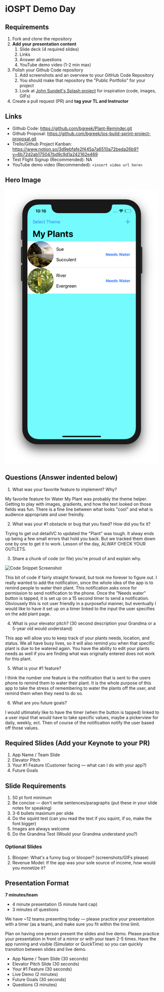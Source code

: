 # iOSPT Demo Day

## Requirements

1. Fork and clone the repository
2. **Add your presentation content**
    1. Slide deck (4 required slides)
    2. Links
    3. Answer all questions 
    4. YouTube demo video (1-2 min max)
3. Polish your Github Code repository
    1. Add screenshots and an overview to your GitHub Code Repository
    2. You should make that repository the "Public Portfolio" for your project
    3. Look at [John Sundell's Splash project](https://github.com/JohnSundell/Splash) for inspiration (code, images, GIFs)
4. Create a pull request (PR) and **tag your TL and Instructor**

## Links

* Github Code: https://github.com/bgreek/Plant-Reminder.git
* Github Proposal: https://github.com/bgreek/ios-build-sprint-project-proposal.git
* Trello/Github Project Kanban: https://www.notion.so/3d9ebfafe2f445a7a6510a72beda26b9?v=6b72d2ab175047bd9c9d1a242162e469
* Test Flight Signup (Recommended): NA
* YouTube demo video (Recommended): `<insert video url here>`

## Hero Image

<img src="Water My Plant Main Screen.png" width="500">

## Questions (Answer indented below)

1. What was your favorite feature to implement? Why?

My favorite feature for Water My Plant was probably the theme helper. Getting to play with images, gradients, and how the text looked on those fields was fun. There is a fine line between what looks "cool" and what is audience appropriate and user freindly. 

2. What was your #1 obstacle or bug that you fixed? How did you fix it?

Trying to get out detailVC to updated the "Plant" was tough. It alway ends up being a few small errors that hold you back. But we tracked them down one by one to get it to work. Lesson of the day, ALWAY CHECK YOUR OUTLETS.
  
3. Share a chunk of code (or file) you're proud of and explain why.

![Code Snippet Screenshot](https://github.com/bgreek/ios-pt-demo-day/blob/master/Code%20Snippet.png)
    
This bit of code if fairly straight forward, but took me forever to figure out. I really wanted to add the notification, since the whole idea of the app is to remind people to water their plant. This notification asks once for permission to send notification to the phone. Once the "Needs water" button is tapped, it is set up on a 15 second timer to send a notification. Obviousely this is not user friendly in a purposeful manner, but eventually I would like to have it set up on a timer linked to the input the user specifies on the add plant page.
  
4. What is your elevator pitch? (30 second description your Grandma or a 5-year old would understand)

This app will allow you to keep track of your plants needs, location, and status. We all have busy lives, so it will also remind you when that specific plant is due to be watered again. You have the ability to edit your plants needs as well if you are finding what was originally entered does not work for this plant. 
  
5. What is your #1 feature?

I think the number one feature is the notification that is sent to the users phone to remind them to water their plant. It is the whole purpose of this app to take the stress of remembering to water the plants off the user, and remind them when they need to do so. 
  
6. What are you future goals?

I would ultimately like to have the timer (when the button is tapped) linked to a user input that would have to take specific values, maybe a pickerview for daily, weekly, ect. Then of course of the notification notify the user based off those values. 

## Required Slides (Add your Keynote to your PR)

1. App Name / Team Slide
2. Elevator Pitch
3. Your #1 Feature (Customer facing — what can I do with your app?)
4. Future Goals

## Slide Requirements

1. 50 pt font minimum
2. Be concise — don't write sentences/paragraphs (put these in your slide notes for speaking)
3. 3-6 bullets maximum per slide
4. Do the squint test (can you read the text if you squint, if so, make the font bigger)
6. Images are always welcome
7. Do the Grandma Test (Would your Grandma understand you?)

### Optional Slides

1. Blooper: What's a funny bug or blooper? (screenshots/GIFs please)
2. Revenue Model: If the app was your sole source of income, how would you monetize it?

## Presentation Format

**7 minutes/team**

* 4 minute presentation (5 minute hard cap)
* 3 minutes of questions

We have ~12 teams presenting today — please practice your presentation with a timer (as a team), and make sure you fit within the time limit.

Plan on having one person present the slides and live demo. Please practice your presentation in front of a mirror or with your team 2-5 times. Have the app running and visible (Simulator or QuickTime) so you can quickly transition between slides and live demo.

* App Name / Team Slide (30 seconds)
* Elevator Pitch Slide (30 seconds)
* Your #1 Feature (30 seconds)
* Live Demo (2 minutes)
* Future Goals (30 seconds)
* Questions (3 minutes)
